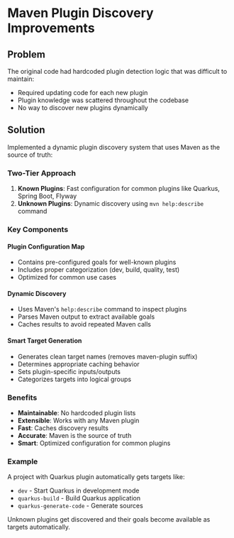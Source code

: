 # Maven Plugin Discovery Improvements

## Problem
The original code had hardcoded plugin detection logic that was difficult to maintain:
- Required updating code for each new plugin
- Plugin knowledge was scattered throughout the codebase
- No way to discover new plugins dynamically

## Solution
Implemented a dynamic plugin discovery system that uses Maven as the source of truth:

### Two-Tier Approach
1. **Known Plugins**: Fast configuration for common plugins like Quarkus, Spring Boot, Flyway
2. **Unknown Plugins**: Dynamic discovery using `mvn help:describe` command

### Key Components

#### Plugin Configuration Map
- Contains pre-configured goals for well-known plugins
- Includes proper categorization (dev, build, quality, test)
- Optimized for common use cases

#### Dynamic Discovery
- Uses Maven's `help:describe` command to inspect plugins
- Parses Maven output to extract available goals
- Caches results to avoid repeated Maven calls

#### Smart Target Generation
- Generates clean target names (removes maven-plugin suffix)
- Determines appropriate caching behavior
- Sets plugin-specific inputs/outputs
- Categorizes targets into logical groups

### Benefits
- **Maintainable**: No hardcoded plugin lists
- **Extensible**: Works with any Maven plugin
- **Fast**: Caches discovery results
- **Accurate**: Maven is the source of truth
- **Smart**: Optimized configuration for common plugins

### Example
A project with Quarkus plugin automatically gets targets like:
- `dev` - Start Quarkus in development mode
- `quarkus-build` - Build Quarkus application
- `quarkus-generate-code` - Generate sources

Unknown plugins get discovered and their goals become available as targets automatically.